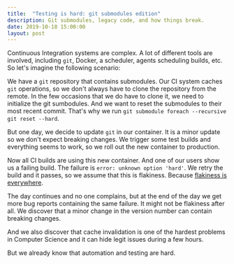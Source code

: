 ```yaml
---
title:  "Testing is hard: git submodules edition"
description: Git submodules, legacy code, and how things break.
date: 2019-10-18 15:00:00
layout: post
---
```


Continuous Integration systems are complex. A lot of different tools are involved, including
`git`, Docker, a scheduler, agents scheduling builds, etc. So let's imagine the following scenario:

We have a `git` repository that contains submodules. Our CI system caches `git` operations, so we don't 
always have to clone the repository from the remote. In the few occasions that we do have to clone it,
we need to initialize the git sumbodules. And we want to reset the submodules to their most recent commit.
That's why we run `git submodule foreach --recursive git reset --hard`. 

But one day, we decide to update `git` in our container. It is a minor update so we don't expect breaking
changes. We trigger some test builds and everything seems to work, so we roll out the new container to 
production.

Now all CI builds are using this new container. And one of our users show us a failing build.
The failure is `error: unknown option 'hard'`. We retry the build and it passes, so we assume that this 
is flakiness. Because [flakiness is everywhere](https://www.alexrs.me/2018/testing-is-hard-flakiness).

The day continues and no one complains, but at the end of the day we get more bug reports containing the same
failure. It might not be flakiness after all. We discover that a minor change in
the version number can contain breaking changes.

And we also discover that cache invalidation is one of the hardest problems in Computer Science and it can
hide legit issues during a few hours.

But we already know that automation and testing are hard.


